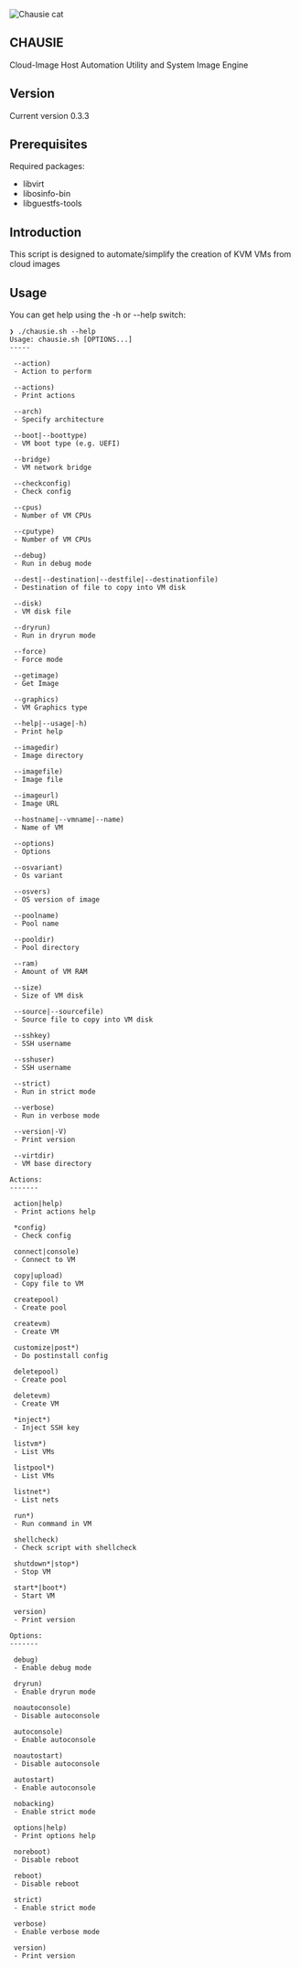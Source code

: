 ![Chausie cat](https://raw.githubusercontent.com/lateralblast/chausie/master/chausie.jpg)

CHAUSIE
-------

Cloud-Image Host Automation Utility and System Image Engine

Version
-------

Current version 0.3.3

Prerequisites
-------------

Required packages:

- libvirt
- libosinfo-bin
- libguestfs-tools

Introduction
------------

This script is designed to automate/simplify the creation of KVM VMs from cloud images

Usage
-----

You can get help using the -h or --help switch:

```
❯ ./chausie.sh --help
Usage: chausie.sh [OPTIONS...]
-----

 --action)
 - Action to perform

 --actions)
 - Print actions

 --arch)
 - Specify architecture

 --boot|--boottype)
 - VM boot type (e.g. UEFI)

 --bridge)
 - VM network bridge

 --checkconfig)
 - Check config

 --cpus)
 - Number of VM CPUs

 --cputype)
 - Number of VM CPUs

 --debug)
 - Run in debug mode

 --dest|--destination|--destfile|--destinationfile)
 - Destination of file to copy into VM disk

 --disk)
 - VM disk file

 --dryrun)
 - Run in dryrun mode

 --force)
 - Force mode

 --getimage)
 - Get Image

 --graphics)
 - VM Graphics type

 --help|--usage|-h)
 - Print help

 --imagedir)
 - Image directory

 --imagefile)
 - Image file

 --imageurl)
 - Image URL

 --hostname|--vmname|--name)
 - Name of VM

 --options)
 - Options

 --osvariant)
 - Os variant

 --osvers)
 - OS version of image

 --poolname)
 - Pool name

 --pooldir)
 - Pool directory

 --ram)
 - Amount of VM RAM

 --size)
 - Size of VM disk

 --source|--sourcefile)
 - Source file to copy into VM disk

 --sshkey)
 - SSH username

 --sshuser)
 - SSH username

 --strict)
 - Run in strict mode

 --verbose)
 - Run in verbose mode

 --version|-V)
 - Print version

 --virtdir)
 - VM base directory

Actions:
-------

 action|help)
 - Print actions help

 *config)
 - Check config

 connect|console)
 - Connect to VM

 copy|upload)
 - Copy file to VM

 createpool)
 - Create pool

 createvm)
 - Create VM

 customize|post*)
 - Do postinstall config

 deletepool)
 - Create pool

 deletevm)
 - Create VM

 *inject*)
 - Inject SSH key

 listvm*)
 - List VMs

 listpool*)
 - List VMs

 listnet*)
 - List nets

 run*)
 - Run command in VM

 shellcheck)
 - Check script with shellcheck

 shutdown*|stop*)
 - Stop VM

 start*|boot*)
 - Start VM

 version)
 - Print version

Options:
-------

 debug)
 - Enable debug mode

 dryrun)
 - Enable dryrun mode

 noautoconsole)
 - Disable autoconsole

 autoconsole)
 - Enable autoconsole

 noautostart)
 - Disable autoconsole

 autostart)
 - Enable autoconsole

 nobacking)
 - Enable strict mode

 options|help)
 - Print options help

 noreboot)
 - Disable reboot

 reboot)
 - Disable reboot

 strict)
 - Enable strict mode

 verbose)
 - Enable verbose mode

 version)
 - Print version
 ```
